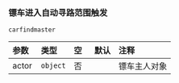 ### 镖车进入自动寻路范围触发

`carfindmaster`

| 参数  | 类型     | 空   | 默认 | 注释         |
| :---- | :------- | :--- | :--- | :----------- |
| actor | `object` | 否   |      | 镖车主人对象 |

